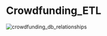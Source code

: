 # Crowdfunding_ETL
![crowdfunding_db_relationships](https://user-images.githubusercontent.com/114355199/215334075-105bee63-c26c-439f-8ec0-76862e5ac9e2.png)
